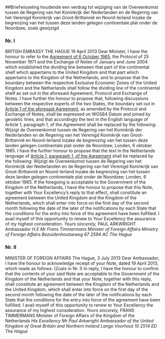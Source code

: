<meta http-equiv='Content-Type' content='text/html; charset=utf-8' />

##Briefwisseling houdende een verdrag tot wijziging van de Overeenkomst tussen de Regering van het Koninkrijk der Nederlanden en de Regering van het Verenigd Koninkrijk van Groot-Brittannië en Noord-Ierland inzake de begrenzing van het tussen deze landen gelegen continentale plat onder de Noordzee, zoals gewijzigd

### Nr.  I  

BRITISH EMBASSY THE HAGUE 19 April 2013 Dear Minister, I have the honour to refer to the [Agreement of 6 October 1965](../../../../../../../../../../../../verdrag/overeenkomst/tussen/de/regering/van/het/koninkrijk/der/nederlanden/en/de/etc/BWBV0004234/README.md), the Protocol of 25 November 1971 and the Exchange of Notes of January and June 2004 which established the dividing line between that part of the continental shelf which appertains to the United Kingdom and that part which appertains to the Kingdom of the Netherlands, and to propose that the boundary between the respective Exclusive Economic Zones of the United Kingdom and the Netherlands shall follow the dividing line of the continental shelf as set out in the aforesaid Agreement, Protocol and Exchange of Notes. I have further the honour to propose that, following discussions between the respective experts of the two States, the boundary set out in [Article 1 of the aforesaid Agreement](../../../../../../../../../../../../verdrag/overeenkomst/tussen/de/regering/van/het/koninkrijk/der/nederlanden/en/de/etc/BWBV0004234/README.md), as amended by the Protocol and Exchange of Notes, shall be expressed on WGS84 Datum and joined by geodetic lines, and that accordingly the text in the English language of Article 1, paragraph 1, of the Agreement shall be replaced by the following:  Wijzigt de Overeenkomst tussen de Regering van het Koninkrijk der Nederlanden en de Regering van het Verenigd Koninkrijk van Groot-Brittannië en Noord-Ierland inzake de begrenzing van het tussen deze landen gelegen continentale plat onder de Noordzee; Londen, 6 oktober 1965.  I have the further honour to propose that the text in the Netherlands language of [Article 1, paragraph 1, of the Agreement](../../../../../../../../../../../../verdrag/overeenkomst/tussen/de/regering/van/het/koninkrijk/der/nederlanden/en/de/etc/BWBV0004234/README.md) shall be replaced by the following:  Wijzigt de Overeenkomst tussen de Regering van het Koninkrijk der Nederlanden en de Regering van het Verenigd Koninkrijk van Groot-Brittannië en Noord-Ierland inzake de begrenzing van het tussen deze landen gelegen continentale plat onder de Noordzee; Londen, 6 oktober 1965.  If the foregoing is acceptable to the Government of the Kingdom of the Netherlands, I have the honour to propose that this Note, together with Your Excellency’s reply to that effect, shall constitute an agreement between the United Kingdom and the Kingdom of the Netherlands, which shall enter into force on the first day of the second month following the date of the later of the notifications by each State that the conditions for the entry into force of the agreement have been fulfilled. I avail myself of this opportunity to renew to Your Excellency the assurance of my highest consideration.  *Yours sincerely,*  PAUL ARKWRIGHT Ambassador  *H.E Mr Frans Timmermans*   *Minister of Foreign Affairs*   *Ministry of Foreign Affairs*   *Bezuidenhoutseweg 67*   *2594 AC The Hague*    

### Nr.  II  

MINISTER OF FOREIGN AFFAIRS The Hague, 3 July 2013 Dear Ambassador, I have the honour to acknowledge receipt of your Note, dated 19 April 2013, which reads as follows:  (Zoals in Nr. I)  In reply, I have the honour to confirm that the contents of your said Note are acceptable to the Government of the Kingdom of the Netherlands and that your Note, together with this reply, shall constitute an agreement between the Kingdom of the Netherlands and the United Kingdom, which shall enter into force on the first day of the second month following the date of the later of the notifications by each State that the conditions for the entry into force of the agreement have been fulfilled. I avail myself of this opportunity to renew to Your Excellency the assurance of my highest consideration.  *Yours sincerely,*  FRANS TIMMERMANS Minister of Foreign Affairs of the Kingdom of the Netherlands  *His Excellency Mr Paul Arkwright*   *Ambassador of the United Kingdom of*   *Great Britain and Northern Ireland*   *Lange Voorhout 10*   *2514 ED The Hague*    
